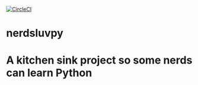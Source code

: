 [![CircleCI](https://circleci.com/gh/Mira-M/nerdsluvpy/tree/master.svg?style=shield)](https://circleci.com/gh/Mira-M/nerdsluvpy/tree/master)

# nerdsluvpy
# A kitchen sink project so some nerds can learn Python
